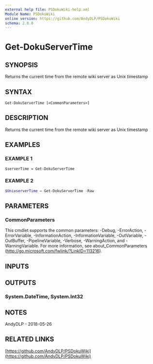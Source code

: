 ```yaml
---
external help file: PSDokuWiki-help.xml
Module Name: PSDokuWiki
online version: https://github.com/AndyDLP/PSDokuWiki
schema: 2.0.0
---
```


# Get-DokuServerTime

## SYNOPSIS
Returns the current time from the remote wiki server as Unix timestamp

## SYNTAX

```
Get-DokuServerTime [<CommonParameters>]
```

## DESCRIPTION
Returns the current time from the remote wiki server as Unix timestamp

## EXAMPLES

### EXAMPLE 1
```
$serverTime = Get-DokuServerTime
```

### EXAMPLE 2
```powershell
$UnixserverTime = Get-DokuServerTime -Raw
```

## PARAMETERS

### CommonParameters
This cmdlet supports the common parameters: -Debug, -ErrorAction, -ErrorVariable, -InformationAction, -InformationVariable, -OutVariable, -OutBuffer, -PipelineVariable, -Verbose, -WarningAction, and -WarningVariable. For more information, see about_CommonParameters (http://go.microsoft.com/fwlink/?LinkID=113216).

## INPUTS

## OUTPUTS

### System.DateTime, System.Int32
## NOTES
AndyDLP - 2018-05-26

## RELATED LINKS

[https://github.com/AndyDLP/PSDokuWiki](https://github.com/AndyDLP/PSDokuWiki)


